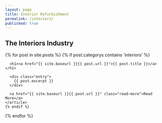 ```yaml
---
layout: page
title: Interior Refurbishment
permalink: /interiors/
published: true
---
```





## The Interiors Industry

<div class="posts">
  {% for post in site.posts %}
  	{% if post.categorys contains 'interiors' %}
    <article class="post">

      <h1><a href="{{ site.baseurl }}{{ post.url }}">{{ post.title }}</a></h1>

      <div class="entry">
        {{ post.excerpt }}
      </div>

      <a href="{{ site.baseurl }}{{ post.url }}" class="read-more">Read More</a>
    </article>
    {% endif %}
  {% endfor %}
</div>
